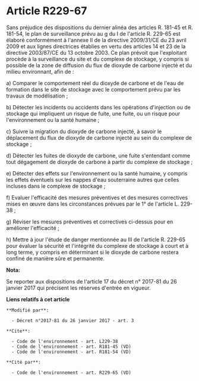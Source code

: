 # Article R229-67

Sans préjudice des dispositions du dernier alinéa des articles R. 181-45 et R. 181-54, le plan de surveillance prévu au g du
I de l'article R. 229-65 est élaboré conformément à l'annexe II de la directive 2009/31/CE du 23 avril 2009 et aux lignes
directrices établies en vertu des articles 14 et 23 de la directive 2003/87/CE du 13 octobre 2003. Ce plan prévoit que
l'exploitant procède à la surveillance du site et du complexe de stockage, y compris si possible de la zone de diffusion du
flux de dioxyde de carbone injecté et du milieu environnant, afin de :

a) Comparer le comportement réel du dioxyde de carbone et de l'eau de formation dans le site de stockage avec le comportement
prévu par les travaux de modélisation ;

b) Détecter les incidents ou accidents dans les opérations d'injection ou de stockage qui impliquent un risque de fuite, une
fuite, ou un risque pour l'environnement ou la santé humaine ;

c) Suivre la migration du dioxyde de carbone injecté, à savoir le déplacement du flux de dioxyde de carbone injecté au sein
du complexe de stockage ;

d) Détecter les fuites de dioxyde de carbone, une fuite s'entendant comme tout dégagement de dioxyde de carbone à partir du
complexe de stockage ;

e) Détecter des effets sur l'environnement ou la santé humaine, y compris les effets éventuels sur les nappes d'eau
souterraine autres que celles incluses dans le complexe de stockage ;

f) Evaluer l'efficacité des mesures préventives et des mesures correctives mises en œuvre dans les circonstances prévues par
le 1° de l'article L. 229-38 ;

g) Réviser les mesures préventives et correctives ci-dessus pour en améliorer l'efficacité ;

h) Mettre à jour l'étude de danger mentionnée au III de l'article R. 229-65 pour évaluer la sécurité et l'intégrité du
complexe de stockage à court et à long terme, y compris en déterminant si le dioxyde de carbone restera confiné de manière
sûre et permanente.

**Nota:**

Se reporter aux dispositions de l'article 17 du décret n° 2017-81 du 26 janvier 2017 qui précisent les réserves d'entrée en
vigueur.

**Liens relatifs à cet article**

	**Modifié par**:

	  - Décret n°2017-81 du 26 janvier 2017 - art. 3

	**Cite**:

	  - Code de l'environnement - art. L229-38
	  - Code de l'environnement - art. R181-45 (VD)
	  - Code de l'environnement - art. R181-54 (VD)

	**Cité par**:

	  - Code de l'environnement - art. R229-65 (VD)
